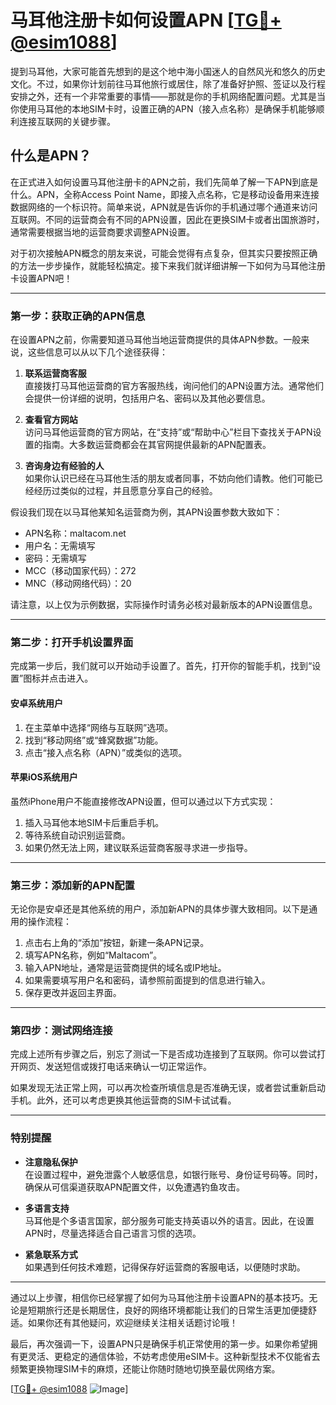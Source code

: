# 马耳他注册卡如何设置APN [[TG💪+ @esim1088](https://t.me/s/esim1088)]

提到马耳他，大家可能首先想到的是这个地中海小国迷人的自然风光和悠久的历史文化。不过，如果你计划前往马耳他旅行或居住，除了准备好护照、签证以及行程安排之外，还有一个非常重要的事情——那就是你的手机网络配置问题。尤其是当你使用马耳他的本地SIM卡时，设置正确的APN（接入点名称）是确保手机能够顺利连接互联网的关键步骤。

## 什么是APN？

在正式进入如何设置马耳他注册卡的APN之前，我们先简单了解一下APN到底是什么。APN，全称Access Point Name，即接入点名称，它是移动设备用来连接数据网络的一个标识符。简单来说，APN就是告诉你的手机通过哪个通道来访问互联网。不同的运营商会有不同的APN设置，因此在更换SIM卡或者出国旅游时，通常需要根据当地的运营商要求调整APN设置。

对于初次接触APN概念的朋友来说，可能会觉得有点复杂，但其实只要按照正确的方法一步步操作，就能轻松搞定。接下来我们就详细讲解一下如何为马耳他注册卡设置APN吧！

---

### **第一步：获取正确的APN信息**

在设置APN之前，你需要知道马耳他当地运营商提供的具体APN参数。一般来说，这些信息可以从以下几个途径获得：

1. **联系运营商客服**  
   直接拨打马耳他运营商的官方客服热线，询问他们的APN设置方法。通常他们会提供一份详细的说明，包括用户名、密码以及其他必要信息。

2. **查看官方网站**  
   访问马耳他运营商的官方网站，在“支持”或“帮助中心”栏目下查找关于APN设置的指南。大多数运营商都会在其官网提供最新的APN配置表。

3. **咨询身边有经验的人**  
   如果你认识已经在马耳他生活的朋友或者同事，不妨向他们请教。他们可能已经经历过类似的过程，并且愿意分享自己的经验。

假设我们现在以马耳他某知名运营商为例，其APN设置参数大致如下：
- APN名称：maltacom.net  
- 用户名：无需填写  
- 密码：无需填写  
- MCC（移动国家代码）：272  
- MNC（移动网络代码）：20  

请注意，以上仅为示例数据，实际操作时请务必核对最新版本的APN设置信息。

---

### **第二步：打开手机设置界面**

完成第一步后，我们就可以开始动手设置了。首先，打开你的智能手机，找到“设置”图标并点击进入。

#### **安卓系统用户**
1. 在主菜单中选择“网络与互联网”选项。
2. 找到“移动网络”或“蜂窝数据”功能。
3. 点击“接入点名称（APN）”或类似的选项。

#### **苹果iOS系统用户**
虽然iPhone用户不能直接修改APN设置，但可以通过以下方式实现：
1. 插入马耳他本地SIM卡后重启手机。
2. 等待系统自动识别运营商。
3. 如果仍然无法上网，建议联系运营商客服寻求进一步指导。

---

### **第三步：添加新的APN配置**

无论你是安卓还是其他系统的用户，添加新APN的具体步骤大致相同。以下是通用的操作流程：

1. 点击右上角的“添加”按钮，新建一条APN记录。
2. 填写APN名称，例如“Maltacom”。
3. 输入APN地址，通常是运营商提供的域名或IP地址。
4. 如果需要填写用户名和密码，请参照前面提到的信息进行输入。
5. 保存更改并返回主界面。

---

### **第四步：测试网络连接**

完成上述所有步骤之后，别忘了测试一下是否成功连接到了互联网。你可以尝试打开网页、发送短信或拨打电话来确认一切正常运作。

如果发现无法正常上网，可以再次检查所填信息是否准确无误，或者尝试重新启动手机。此外，还可以考虑更换其他运营商的SIM卡试试看。

---

### **特别提醒**

- **注意隐私保护**  
  在设置过程中，避免泄露个人敏感信息，如银行账号、身份证号码等。同时，确保从可信渠道获取APN配置文件，以免遭遇钓鱼攻击。

- **多语言支持**  
  马耳他是个多语言国家，部分服务可能支持英语以外的语言。因此，在设置APN时，尽量选择适合自己语言习惯的选项。

- **紧急联系方式**  
  如果遇到任何技术难题，记得保存好运营商的客服电话，以便随时求助。

---

通过以上步骤，相信你已经掌握了如何为马耳他注册卡设置APN的基本技巧。无论是短期旅行还是长期居住，良好的网络环境都能让我们的日常生活更加便捷舒适。如果你还有其他疑问，欢迎继续关注相关话题讨论哦！

最后，再次强调一下，设置APN只是确保手机正常使用的第一步。如果你希望拥有更灵活、更稳定的通信体验，不妨考虑使用eSIM卡。这种新型技术不仅能省去频繁更换物理SIM卡的麻烦，还能让你随时随地切换至最优网络方案。

[[TG💪+ @esim1088](https://t.me/s/esim1088) ![Image](https://i.postimg.cc/4NQfJmqS/Snipaste-2025-05-13-00-14-12.png)]